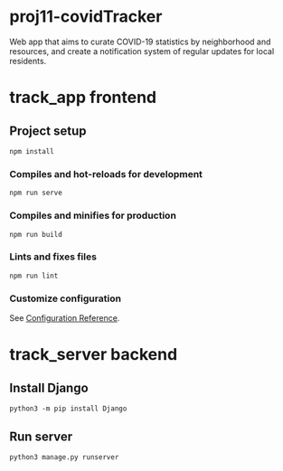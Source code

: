 # proj11-covidTracker
Web app that aims to curate COVID-19 statistics by neighborhood and resources, and create a notification system of regular updates for local residents.

# track_app frontend

## Project setup
```
npm install
```

### Compiles and hot-reloads for development
```
npm run serve
```

### Compiles and minifies for production
```
npm run build
```

### Lints and fixes files
```
npm run lint
```

### Customize configuration
See [Configuration Reference](https://cli.vuejs.org/config/).


# track_server backend

## Install Django
```
python3 -m pip install Django
```

## Run server
```
python3 manage.py runserver
```